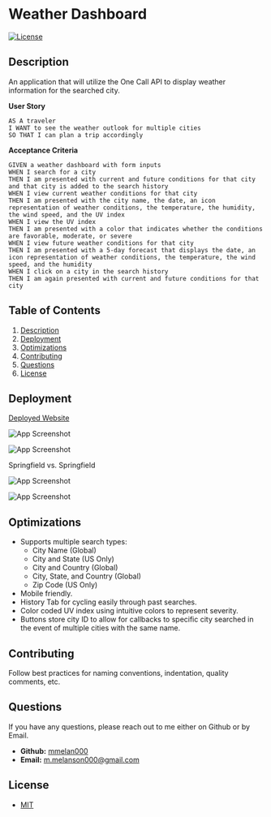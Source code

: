 # Weather Dashboard
[![License](https://img.shields.io/badge/License-MIT-yellow.svg)](https://opensource.org/licenses/MIT)   

## Description  

An application that will utilize the One Call API to display weather information for the searched city.

**User Story**
```
AS A traveler
I WANT to see the weather outlook for multiple cities
SO THAT I can plan a trip accordingly
```

**Acceptance Criteria**
```
GIVEN a weather dashboard with form inputs
WHEN I search for a city
THEN I am presented with current and future conditions for that city and that city is added to the search history
WHEN I view current weather conditions for that city
THEN I am presented with the city name, the date, an icon representation of weather conditions, the temperature, the humidity, the wind speed, and the UV index
WHEN I view the UV index
THEN I am presented with a color that indicates whether the conditions are favorable, moderate, or severe
WHEN I view future weather conditions for that city
THEN I am presented with a 5-day forecast that displays the date, an icon representation of weather conditions, the temperature, the wind speed, and the humidity
WHEN I click on a city in the search history
THEN I am again presented with current and future conditions for that city
```

## Table of Contents  
1. [Description](#description)
2. [Deployment](#deployment)
3. [Optimizations](#optimizations)
4. [Contributing](#contributing)  
5. [Questions](#questions)  
6. [License](#license)

## Deployment

[Deployed Website](https://mmelan000.github.io/Weather-Dashboard-powered-by-API/)

![App Screenshot](./assets/images/wdapp1.jpg)

![App Screenshot](./assets/images/wdapp2.jpg)

Springfield vs. Springfield

![App Screenshot](./assets/images/wdapp3.jpg)

![App Screenshot](./assets/images/wdapp4.jpg)

## Optimizations

- Supports multiple search types:
    - City Name (Global)
    - City and State (US Only)
    - City and Country (Global)
    - City, State, and Country (Global)
    - Zip Code (US Only)
- Mobile friendly.
- History Tab for cycling easily through past searches.
- Color coded UV index using intuitive colors to represent severity.
- Buttons store city ID to allow for callbacks to specific city searched in the event of multiple cities with the same name.

## Contributing  

Follow best practices for naming conventions, indentation, quality comments, etc.  

## Questions  

If you have any questions, please reach out to me either on Github or by Email.
  - **Github:** [mmelan000](https://github.com/mmelan000)
  - **Email:** [m.melanson000@gmail.com](mailto:m.melanson000@gmail.com)

## License  

- [MIT](https://opensource.org/licenses/MIT)
